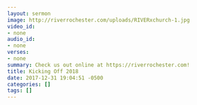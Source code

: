```yaml
---
layout: sermon
image: http://riverrochester.com/uploads/RIVERxchurch-1.jpg
video_id:
- none
audio_id:
- none
verses:
- none
summary: Check us out online at https://riverrochester.com!
title: Kicking Off 2018
date: 2017-12-31 19:04:51 -0500
categories: []
tags: []
---
```

